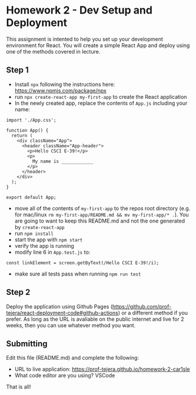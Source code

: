 # Homework 2 - Dev Setup and Deployment

This assignment is intented to help you set up your development environment for React. You will create a simple React App and deploy using one of the methods covered in lecture.

## Step 1
- Install `npx` following the instructions here: https://www.npmjs.com/package/npx
- run `npx create-react-app my-first-app` to create the React application
- In the newly created app, replace the contents of `App.js` including your name:

```
import './App.css';

function App() {
  return (
    <div className="App">
      <header className="App-header">
        <p>Hello CSCI E-39!</p>
        <p>
          My name is ____________
        </p>
      </header>
    </div>
  );
}

export default App;
```
- move all of the contents of `my-first-app` to the repos root directory (e.g. for mac/linux `rm my-first-app/README.md && mv my-first-app/* .`). You are going to want to keep this README.md and not the one generated by `create-react-app`
- run `npm install`
- start the app with `npm start`
- verify the app is running
- modify line 6 in `App.test.js` to:

`const linkElement = screen.getByText(/Hello CSCI E-39!/i);`

- make sure all tests pass when running `npm run test` 

## Step 2
Deploy the application using Github Pages (https://github.com/prof-tejera/react-deployment-code#github-actions) or a different method if you prefer. As long as the URL is avaliable on the public internet and live for 2 weeks, then you can use whatever method you want.

## Submitting
Edit this file (README.md) and complete the following:

- URL to live application: https://prof-tejera.github.io/homework-2-car1sle
- What code editor are you using? VSCode

That is all!
